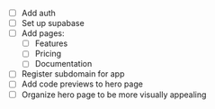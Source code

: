 - [ ] Add auth
- [ ] Set up supabase
- [ ] Add pages:
    - [ ] Features
    - [ ] Pricing
    - [ ] Documentation
- [ ] Register subdomain for app
- [ ] Add code previews to hero page
- [ ] Organize hero page to be more visually appealing